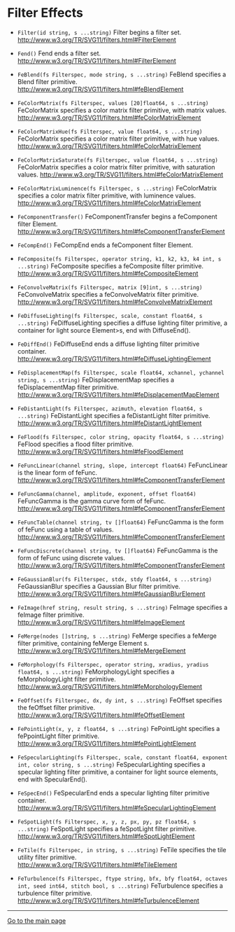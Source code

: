 # Filter Effects

- `Filter(id string, s ...string)` Filter begins a filter set.
    <http://www.w3.org/TR/SVG11/filters.html#FilterElement>

- `Fend()` Fend ends a filter set.
    <http://www.w3.org/TR/SVG11/filters.html#FilterElement>

- `FeBlend(fs Filterspec, mode string, s ...string)`
    FeBlend specifies a Blend filter primitive.
    <http://www.w3.org/TR/SVG11/filters.html#feBlendElement>

- `FeColorMatrix(fs Filterspec, values [20]float64, s ...string)`
    FeColorMatrix specifies a color matrix filter primitive, with matrix values.
    <http://www.w3.org/TR/SVG11/filters.html#feColorMatrixElement>

- `FeColorMatrixHue(fs Filterspec, value float64, s ...string)`
    FeColorMatrix specifies a color matrix filter primitive, with hue values.
    <http://www.w3.org/TR/SVG11/filters.html#feColorMatrixElement>

- `FeColorMatrixSaturate(fs Filterspec, value float64, s ...string)`
    FeColorMatrix specifies a color matrix filter primitive, with saturation values.
    <http://www.w3.org/TR/SVG11/filters.html#feColorMatrixElement>

- `FeColorMatrixLuminence(fs Filterspec, s ...string)`
    FeColorMatrix specifies a color matrix filter primitive, with luminence values.
    <http://www.w3.org/TR/SVG11/filters.html#feColorMatrixElement>  
  
- `FeComponentTransfer()` FeComponentTransfer begins a feComponent filter Element.
    <http://www.w3.org/TR/SVG11/filters.html#feComponentTransferElement>

- `FeCompEnd()` FeCompEnd ends a feComponent filter Element.

- `FeComposite(fs Filterspec, operator string, k1, k2, k3, k4 int, s ...string)`
    FeComposite specifies a feComposite filter primitive.
    <http://www.w3.org/TR/SVG11/filters.html#feCompositeElement>

- `FeConvolveMatrix(fs Filterspec, matrix [9]int, s ...string)`
    FeConvolveMatrix specifies a feConvolveMatrix filter primitive.
    <http://www.w3.org/TR/SVG11/filters.html#feConvolveMatrixElement>

- `FeDiffuseLighting(fs Filterspec, scale, constant float64, s ...string)`
    FeDiffuseLighting specifies a diffuse lighting filter primitive,
    a container for light source Element>s, end with DiffuseEnd().

- `FeDiffEnd()` FeDiffuseEnd ends a diffuse lighting filter primitive container.
    <http://www.w3.org/TR/SVG11/filters.html#feDiffuseLightingElement>

- `FeDisplacementMap(fs Filterspec, scale float64, xchannel, ychannel string, s ...string)`
    FeDisplacementMap specifies a feDisplacementMap filter primitive.
    <http://www.w3.org/TR/SVG11/filters.html#feDisplacementMapElement>

- `FeDistantLight(fs Filterspec, azimuth, elevation float64, s ...string)`
    FeDistantLight specifies a feDistantLight filter primitive.
    <http://www.w3.org/TR/SVG11/filters.html#feDistantLightElement>

- `FeFlood(fs Filterspec, color string, opacity float64, s ...string)`
    FeFlood specifies a flood filter primitive.
    <http://www.w3.org/TR/SVG11/filters.html#feFloodElement>

- `FeFuncLinear(channel string, slope, intercept float64)`
    FeFuncLinear is the linear form of feFunc.
    <http://www.w3.org/TR/SVG11/filters.html#feComponentTransferElement>

- `FeFuncGamma(channel, amplitude, exponent, offset float64)`
    FeFuncGamma is the gamma curve form of feFunc.
    <http://www.w3.org/TR/SVG11/filters.html#feComponentTransferElement>

- `FeFuncTable(channel string, tv []float64)`
    FeFuncGamma is the form of feFunc using a table of values.
    <http://www.w3.org/TR/SVG11/filters.html#feComponentTransferElement>

- `FeFuncDiscrete(channel string, tv []float64)`
    FeFuncGamma is the form of feFunc using discrete values.
    <http://www.w3.org/TR/SVG11/filters.html#feComponentTransferElement>

- `FeGaussianBlur(fs Filterspec, stdx, stdy float64, s ...string)`
    FeGaussianBlur specifies a Gaussian Blur filter primitive.
    <http://www.w3.org/TR/SVG11/filters.html#feGaussianBlurElement>

- `FeImage(href string, result string, s ...string)`
    FeImage specifies a feImage filter primitive.
    <http://www.w3.org/TR/SVG11/filters.html#feImageElement>

- `FeMerge(nodes []string, s ...string)`
    FeMerge specifies a feMerge filter primitive, containing feMerge Element s.
    <http://www.w3.org/TR/SVG11/filters.html#feMergeElement>

- `FeMorphology(fs Filterspec, operator string, xradius, yradius float64, s ...string)`
    FeMorphologyLight specifies a feMorphologyLight filter primitive.
    <http://www.w3.org/TR/SVG11/filters.html#feMorphologyElement>

- `FeOffset(fs Filterspec, dx, dy int, s ...string)`
    FeOffset specifies the feOffset filter primitive.
    <http://www.w3.org/TR/SVG11/filters.html#feOffsetElement>

- `FePointLight(x, y, z float64, s ...string)`
    FePointLight specifies a fePpointLight filter primitive.
    <http://www.w3.org/TR/SVG11/filters.html#fePointLightElement>

- `FeSpecularLighting(fs Filterspec, scale, constant float64, exponent int, color string, s ...string)`
    FeSpecularLighting specifies a specular lighting filter primitive,
    a container for light source elements, end with SpecularEnd().

- `FeSpecEnd()` FeSpecularEnd ends a specular lighting filter primitive container.
    <http://www.w3.org/TR/SVG11/filters.html#feSpecularLightingElement>

- `FeSpotLight(fs Filterspec, x, y, z, px, py, pz float64, s ...string)`
    FeSpotLight specifies a feSpotLight filter primitive.
    <http://www.w3.org/TR/SVG11/filters.html#feSpotLightElement>

- `FeTile(fs Filterspec, in string, s ...string)`
    FeTile specifies the tile utility filter primitive.
    <http://www.w3.org/TR/SVG11/filters.html#feTileElement>

- `FeTurbulence(fs Filterspec, ftype string, bfx, bfy float64, octaves int, seed int64, stitch bool, s ...string)`
    FeTurbulence specifies a turbulence filter primitive.
    <http://www.w3.org/TR/SVG11/filters.html#feTurbulenceElement>

---
[Go to the main page][]

[Go to the main page]: ../README.md
